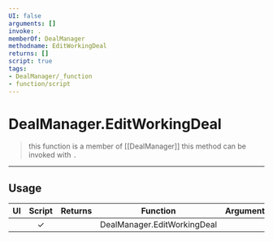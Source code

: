 ```yaml
---
UI: false
arguments: []
invoke: .
memberOf: DealManager
methodname: EditWorkingDeal
returns: []
script: true
tags:
- DealManager/_function
- function/script
---
```

# DealManager.EditWorkingDeal
> this function is a member of [[DealManager]]
> this method can be invoked with `.`
-----
## Usage
|  UI | Script | Returns | Function | Arguments |
|:---:|:------:|-------:|:--------:|:---------|
| |✓||DealManager.EditWorkingDeal||

